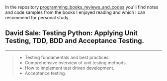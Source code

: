 In the repository [programming_books_reviews_and_codes](https://github.com/olegzinkevich/programming_books_reviews_and_codes)  you'll find notes and code samples from the books I enjoyed reading and which I can recommend for personal study.

## David Sale: Testing Python: Applying Unit Testing, TDD, BDD and Acceptance Testing.
---
> - Testing fundamentals and best practices.
> - Comprehensive overview of unit testing methods.
> - How to implement test driven development.
> - Acceptance testing.

